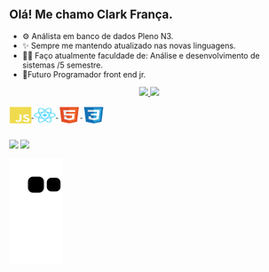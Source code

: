 ## Olá! Me chamo Clark França.


- ⚙️ Análista em banco de dados Pleno N3.
- ✨ Sempre me mantendo atualizado nas novas linguagens.
- 👨‍🎓 Faço atualmente faculdade de: Análise e desenvolvimento de sistemas /5 semestre. 
- 🤝Futuro Programador front end jr.

<div align="center">
  <a href="https://github.com/ClarkFranca">
  <img height="180em" src="https://github-readme-stats.vercel.app/api?username=ClarkFranca&show_icons=true&theme=dark&include_all_commits=true&count_private=true"/>
  <img height="180em" src="https://github-readme-stats.vercel.app/api/top-langs/?username=ClarkFranca&layout=compact&langs_count=7&theme=dark"/>
</div>
<div style="display: inline_block"><br>
  <img align="center" alt="Rafa-Js" height="30" width="40" src="https://raw.githubusercontent.com/devicons/devicon/master/icons/javascript/javascript-plain.svg">
  <img align="center" alt="Rafa-React" height="30" width="40" src="https://raw.githubusercontent.com/devicons/devicon/master/icons/react/react-original.svg">
  <img align="center" alt="Rafa-HTML" height="30" width="40" src="https://raw.githubusercontent.com/devicons/devicon/master/icons/html5/html5-original.svg">
  <img align="center" alt="Rafa-CSS" height="30" width="40" src="https://raw.githubusercontent.com/devicons/devicon/master/icons/css3/css3-original.svg">  
</div>

##
  
  <div> 
  <a href = "https://mail.google.com/mail/u/1/?ogbl#inbox"><img src="https://img.shields.io/badge/-Gmail-%23333?style=for-the-badge&logo=gmail&logoColor=white" target="_blank"></a>
  <a href="https://www.linkedin.com/in/clark-fran%C3%A7a/" target="_blank"><img src="https://img.shields.io/badge/-LinkedIn-%230077B5?style=for-the-badge&logo=linkedin&logoColor=white" target="_blank"></a> 
   
  ![Snake animation](https://github.com/ClarkFranca/ClarkFranca/blob/output/github-contribution-grid-snake.svg)
 
  </div> 
    
